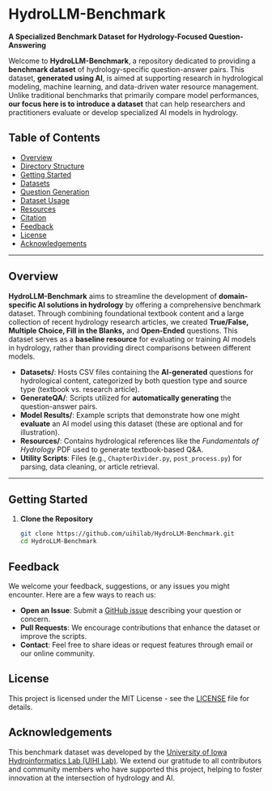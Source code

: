 # HydroLLM-Benchmark

**A Specialized Benchmark Dataset for Hydrology-Focused Question-Answering**

Welcome to **HydroLLM-Benchmark**, a repository dedicated to providing a **benchmark dataset** of hydrology-specific question-answer pairs. This dataset, **generated using AI**, is aimed at supporting research in hydrological modeling, machine learning, and data-driven water resource management. Unlike traditional benchmarks that primarily compare model performances, **our focus here is to introduce a dataset** that can help researchers and practitioners evaluate or develop specialized AI models in hydrology.

## Table of Contents
- [Overview](#overview)
- [Directory Structure](#directory-structure)
- [Getting Started](#getting-started)
- [Datasets](#datasets)
- [Question Generation](#question-generation)
- [Dataset Usage](#dataset-usage)
- [Resources](#resources)
- [Citation](#citation)
- [Feedback](#feedback)
- [License](#license)
- [Acknowledgements](#acknowledgements)

---

## Overview
**HydroLLM-Benchmark** aims to streamline the development of **domain-specific AI solutions in hydrology** by offering a comprehensive benchmark dataset. Through combining foundational textbook content and a large collection of recent hydrology research articles, we created **True/False, Multiple Choice, Fill in the Blanks,** and **Open-Ended** questions. This dataset serves as a **baseline resource** for evaluating or training AI models in hydrology, rather than providing direct comparisons between different models.

- **Datasets/**: Hosts CSV files containing the **AI-generated** questions for hydrological content, categorized by both question type and source type (textbook vs. research article).  
- **GenerateQA/**: Scripts utilized for **automatically generating** the question-answer pairs.  
- **Model Results/**: Example scripts that demonstrate how one might **evaluate** an AI model using this dataset (these are optional and for illustration).  
- **Resources/**: Contains hydrological references like the *Fundamentals of Hydrology* PDF used to generate textbook-based Q&A.  
- **Utility Scripts**: Files (e.g., `ChapterDivider.py`, `post_process.py`) for parsing, data cleaning, or article retrieval.

---

## Getting Started
1. **Clone the Repository**  
   ```bash
   git clone https://github.com/uihilab/HydroLLM-Benchmark.git
   cd HydroLLM-Benchmark

## Feedback
We welcome your feedback, suggestions, or any issues you might encounter. Here are a few ways to reach us:
- **Open an Issue**: Submit a [GitHub issue](../../issues) describing your question or concern.
- **Pull Requests**: We encourage contributions that enhance the dataset or improve the scripts.
- **Contact**: Feel free to share ideas or request features through email or our online community.

## License
This project is licensed under the MIT License - see the [LICENSE](./LICENSE) file for details.

## Acknowledgements
This benchmark dataset was developed by the [University of Iowa Hydroinformatics Lab (UIHI Lab)](https://hydroinformatics.uiowa.edu/). We extend our gratitude to all contributors and community members who have supported this project, helping to foster innovation at the intersection of hydrology and AI.
